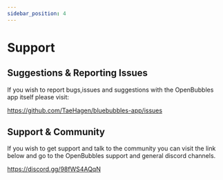 ```yaml
---
sidebar_position: 4
---
```


# Support

## Suggestions & Reporting Issues

If you wish to report bugs,issues and suggestions with the OpenBubbles app itself please visit:

https://github.com/TaeHagen/bluebubbles-app/issues

## Support & Community

If you wish to get support and talk to the community you can visit the link below and go to the OpenBubbles support and general discord channels.

https://discord.gg/98fWS4AQqN


